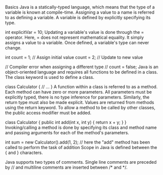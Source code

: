 Basics
Java is a statically-typed language, which means that the type of a variable is known at compile-time. Assigning a value to a name is referred to as defining a variable. A variable is defined by explicitly specifying its type.

int explicitVar = 10;
Updating a variable's value is done through the = operator. Here, = does not represent mathematical equality. It simply assigns a value to a variable. Once defined, a variable's type can never change.

int count = 1; // Assign initial value
count = 2;     // Update to new value

// Compiler error when assigning a different type
// count = false;
Java is an object-oriented language and requires all functions to be defined in a class. The class keyword is used to define a class.

class Calculator {
    // ...
}
A function within a class is referred to as a method. Each method can have zero or more parameters. All parameters must be explicitly typed, there is no type inference for parameters. Similarly, the return type must also be made explicit. Values are returned from methods using the return keyword. To allow a method to be called by other classes, the public access modifier must be added.

class Calculator {
    public int add(int x, int y) {
        return x + y;
    }
}
Invoking/calling a method is done by specifying its class and method name and passing arguments for each of the method's parameters.

int sum = new Calculator().add(1, 2);  // here the  "add" method has been called to perform the task of addition 
Scope in Java is defined between the { and } characters.

Java supports two types of comments. Single line comments are preceded by // and multiline comments are inserted between /* and */.
